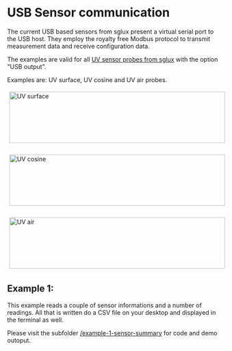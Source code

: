 # USB Sensor communication

The current USB based sensors from sglux present a virtual serial port to the USB host.
They employ the royalty free Modbus protocol to transmit measurement data and receive configuration data.

The examples are valid for all [UV sensor probes from sglux](https://sglux.de/en/product-category/uv-sensors/) with the option "USB output".

Examples are: UV surface, UV cosine and UV air probes.
<p>
<img src="https://sglux.de/data-matrix/uploads/2015/11/sglux_uv-surface_UVI.jpg" height=120 alt="UV surface" style="width:100%; padding:5px">&nbsp;&nbsp;
<img src="https://sglux.de/data-matrix/uploads/2015/06/sglux-uv-cosine-300x300.jpg" height=120 alt="UV cosine" style="width:100%; padding:5px">&nbsp;&nbsp;
<img src="https://sglux.de/data-matrix/uploads/2015/06/sglux-uv-air-300x300.jpg" height=120 alt="UV air" style="width:100%; padding:5px">
</p>

## Example 1:
This example reads a couple of sensor informations and a number of readings. All that is written do a CSV file on your desktop and displayed in the terminal as well.

Please visit the subfolder [/example-1-sensor-summary](/example-1-sensor-summary) for code and demo outoput.

